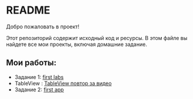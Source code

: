 # README

Добро пожаловать в проект!

Этот репозиторий содержит исходный код и ресурсы. В этом файле вы найдете все мои проекты, включая домашние задание.

## Мои работы:

- Задание 1: [first labs](https://github.com/personnna/mobydev/tree/main/Labs)
- TableView : [TableView повтор за видео](https://github.com/personnna/mobydev/tree/main/tableview)
- Задание 2: [first app](https://github.com/personnna/mobydev/tree/main/musictableview)
